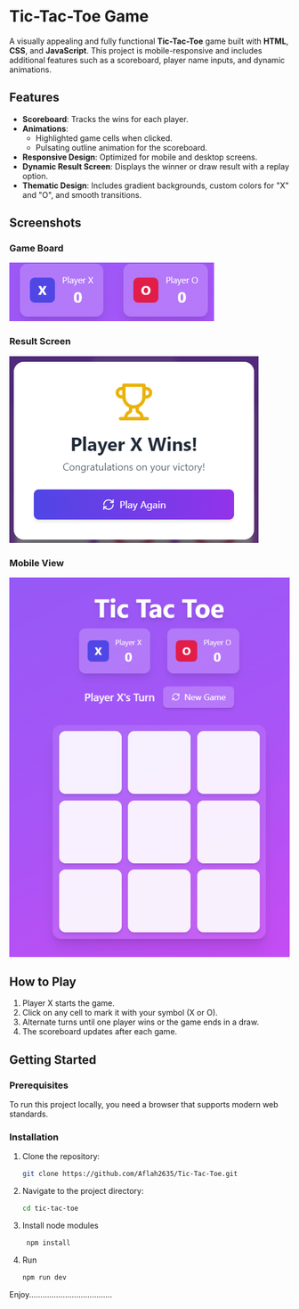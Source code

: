 # Tic-Tac-Toe Game

A visually appealing and fully functional **Tic-Tac-Toe** game built with **HTML**, **CSS**, and **JavaScript**. This project is mobile-responsive and includes additional features such as a scoreboard, player name inputs, and dynamic animations.

## Features

- **Scoreboard**: Tracks the wins for each player.
- **Animations**: 
  - Highlighted game cells when clicked.
  - Pulsating outline animation for the scoreboard.
- **Responsive Design**: Optimized for mobile and desktop screens.
- **Dynamic Result Screen**: Displays the winner or draw result with a replay option.
- **Thematic Design**: Includes gradient backgrounds, custom colors for "X" and "O", and smooth transitions.

## Screenshots

### Game Board
![Tic-Tac-Toe Game Board](https://raw.githubusercontent.com/Aflah2635/Tic-Tac-Toe/refs/heads/main/images/gameboard.png)

### Result Screen
![Result Screen](https://raw.githubusercontent.com/Aflah2635/Tic-Tac-Toe/refs/heads/main/images/result.png)

### Mobile View
![Mobile View](https://raw.githubusercontent.com/Aflah2635/Tic-Tac-Toe/refs/heads/main/images/phone.png)

> 
## How to Play

1. Player X starts the game.
2. Click on any cell to mark it with your symbol (X or O).
3. Alternate turns until one player wins or the game ends in a draw.
4. The scoreboard updates after each game.

## Getting Started

### Prerequisites

To run this project locally, you need a browser that supports modern web standards.

### Installation

1. Clone the repository:

   ```bash
   git clone https://github.com/Aflah2635/Tic-Tac-Toe.git
   ```
2. Navigate to the project directory:
 
   ```bash
   cd tic-tac-toe
   ```

3. Install node modules
   
    ```bash
     npm install
     ```
4. Run
 
   ```bash
   npm run dev
   ```
Enjoy.....................................
   
  
